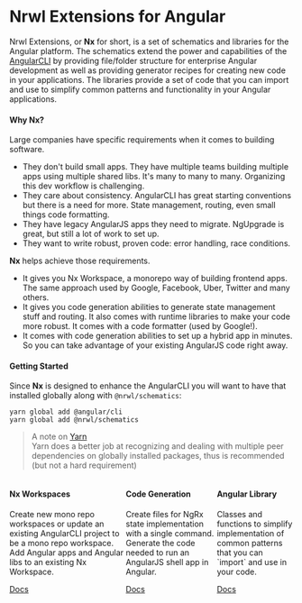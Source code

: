 # Nrwl Extensions for Angular

Nrwl Extensions, or **Nx** for short, is a set of schematics and libraries for the Angular platform.
The schematics extend the power and capabilities of the [AngularCLI](https://github.com/angular/angularcli) by 
providing file/folder structure for enterprise Angular development as well as providing generator recipes for
creating new code in your applications. The libraries provide a set of code that you can import and use 
to simplify common patterns and functionality in your Angular applications.

#### Why Nx?

Large companies have specific requirements when it comes to building software.
- They don't build small apps. They have multiple teams building multiple apps using multiple shared libs. It's many to many to many. Organizing this dev workflow is challenging.
- They care about consistency. AngularCLI has great starting conventions but there is a need for more. State management, routing, even small things code formatting.
- They have legacy AngularJS apps they need to migrate. NgUpgrade is great, but still a lot of work to set up.
- They want to write robust, proven code: error handling, race conditions.

**Nx** helps achieve those requirements.
- It gives you Nx Workspace, a monorepo way of building frontend apps. The same approach used by Google, Facebook, Uber, Twitter and many others.
- It gives you code generation abilities to generate state management stuff and routing. It also comes with runtime libraries to make your code more robust. It comes with a code formatter (used by Google!).
- It comes with code generation abilities to set up a hybrid app in minutes. So you can take advantage of your existing AngularJS code right away.

#### Getting Started
Since **Nx** is designed to enhance the AngularCLI you will want to have that installed globally along with `@nrwl/schematics`:
```
yarn global add @angular/cli
yarn global add @nrwl/schematics
```

>A note on [Yarn](https://yarnpkg.com/en/)  
Yarn does a better job at recognizing and dealing with multiple peer dependencies on globally installed
packages, thus is recommended (but not a hard requirement)

<div style="display: flex; flex-direction: row;">
    <div>
        <h4>Nx Workspaces</h4>
        <p>Create new mono repo workspaces or update an existing AngularCLI project to be a mono repo workspace.
        Add Angular apps and Angular libs to an existing Nx Workspace.</p>
        <a href="nx-workspace.md">Docs</a>
    </div>
    <div>
        <h4>Code Generation</h4>
        <p>Create files for NgRx state implementation with a single command. Generate the code
        needed to run an AngularJS shell app in Angular.</p>
        <a href="code-generation.md">Docs</a>
    </div>
    <div>
        <h4>Angular Library</h4>
        <p>Classes and functions to simplify implementation of common patterns that you can
        `import` and use in your code.</p>
        <a href="nx-library.md">Docs</a>
    </div>
</section>
